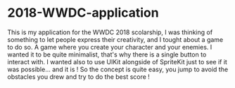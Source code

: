 # 2018-WWDC-application

This is my application for the WWDC 2018 scolarship, I was thinking of something to let people express their creativity, and I tought about a game to do so. A game where you create your character and your enemies. I wanted it to be quite minimalist, that's why there is a single button to interact with. I wanted also to use UIKit alongside of SpriteKit just to see if it was possible... and it is ! So the concept is quite easy, you jump to avoid the obstacles you drew and try to do the best score !
